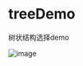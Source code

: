 # treeDemo
树状结构选择demo

![image](https://user-images.githubusercontent.com/51771516/130423112-b7c6da12-aef6-4edc-97b1-adacdb85c646.png)

